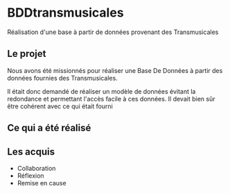 # BDDtransmusicales
Réalisation d'une base à partir de données provenant des Transmusicales

## Le projet
Nous avons été missionnés pour réaliser une Base De Données à partir des données fournies des Transmusicales.

Il était donc demandé de réaliser un modèle de données évitant la redondance et permettant l'accès facile à ces données. Il devait bien sûr être cohérent avec ce qui était fourni

## Ce qui a été réalisé

## Les acquis
- Collaboration
- Réflexion
- Remise en cause
